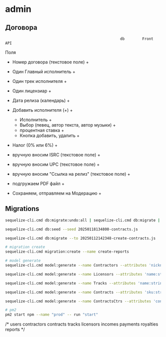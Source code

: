 # admin


## Договора
                                                        db        Front         API         
Поля
- Номер договора (текстовое поле)                         +         
- Один Главный исполнитель                                +         
- Один трек исполнителя                                   +         
- Один лицензиар                                          +         
- Дата релиза (календарь)                                 +         

- Добавить исполнителя (+)                                +
  - Исполнитель                                           +
  - Выбор (певец, автор текста, автор музыки)             +
  - процентная ставка                                     +
  - Кнопка добавить, удалить                              +

- Налог (0% или 6%)                                       +
- вручную вносим ISRC (текстовое поле)                    +
- вручную вносим UPC (текстовое поле)                     +
- вручную вносим "Ссылка на релиз" (текстовое поле)       +

-	подгружаем PDF файл                                     +
-	Сохраняем, отправляем на Модерацию                      +
 

## Migrations

```sh
sequelize-cli.cmd db:migrate:undo:all | sequelize-cli.cmd db:migrate | sequelize-cli.cmd db:seed:all

sequelize-cli.cmd db:seed --seed 20250118134800-contracts.js

sequelize-cli.cmd db:migrate --to 20250112142348-create-contracts.js

# migration create
sequelize-cli.cmd migration:create --name create-reports

# model generate
sequelize-cli.cmd model:generate --name Contractors --attributes 'nickname:string,firstname:string,lastname:string,patronymic:string'

sequelize-cli.cmd model:generate --name Licensors --attributes 'name:string'

sequelize-cli.cmd model:generate --name Tracks --attributes 'name:string,contractorId:integer'

sequelize-cli.cmd model:generate --name Contracts --attributes 'sku:string, contractorId:integer, trackId:integer, LicensorId:integer, date:date, tax:integer, iscr:string, upc:string, link:string, file:string, moderated:integer'

sequelize-cli.cmd model:generate --name ContractsCtrs --attributes 'contractId:integer, contractorId:integer, type:string, percent:integer'

# pm2
pm2 start npm --name "prod" -- run "start"

```

  /*
  users
  contractors
  contracts
  tracks
  licensors
  incomes
  payments
  royalties
  reports
  */
